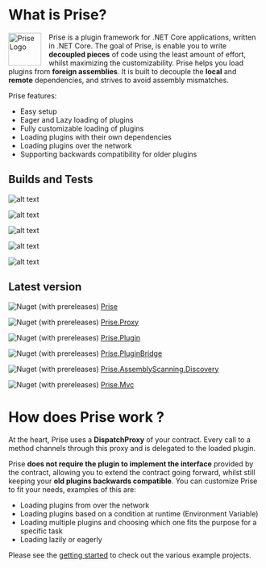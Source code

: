 # What is Prise?

<img src="https://github.com/merken/Prise/blob/master/docs/prise.png?raw=true" 
alt="Prise Logo" width="65" height="65" style="float:left; padding-right:15px;" />

Prise is a plugin framework for .NET Core applications, written in .NET Core.
The goal of Prise, is enable you to write **decoupled pieces** of code using the least amount of effort, whilst maximizing the customizability. Prise helps you load plugins from **foreign assemblies**. It is built to decouple the **local** and **remote** dependencies, and strives to avoid assembly mismatches.

Prise features:
- Easy setup
- Eager and Lazy loading of plugins
- Fully customizable loading of plugins
- Loading plugins with their own dependencies
- Loading plugins over the network
- Supporting backwards compatibility for older plugins

## Builds and Tests
![alt text](https://github.com/merken/prise/workflows/Prise%20Build%20.net%20core%202/badge.svg "Prise Build .NET CORE 2")

![alt text](https://github.com/merken/prise/workflows/Prise%20Build%20.net%20core%203/badge.svg "Prise Build .NET CORE 3")

![alt text](https://github.com/merken/prise/workflows/Prise%20unit%20tests/badge.svg "Prise Unit Tests")

![alt text](https://github.com/merken/prise/workflows/Prise%20integration%20tests%20.net%20core%202/badge.svg "Prise Build .NET CORE 2")

![alt text](https://github.com/merken/prise/workflows/Prise%20integration%20tests%20.net%20core%203/badge.svg "Prise Build .NET CORE 3")

## Latest version
![Nuget (with prereleases)](https://img.shields.io/nuget/vpre/Prise) [Prise](https://www.nuget.org/packages/Prise) 

![Nuget (with prereleases)](https://img.shields.io/nuget/vpre/Prise.Proxy) [Prise.Proxy](https://www.nuget.org/packages/Prise.Proxy) 

![Nuget (with prereleases)](https://img.shields.io/nuget/vpre/Prise.Plugin) [Prise.Plugin](https://www.nuget.org/packages/Prise.Plugin) 

![Nuget (with prereleases)](https://img.shields.io/nuget/vpre/Prise.PluginBridge) [Prise.PluginBridge](https://www.nuget.org/packages/Prise.PluginBridge) 

![Nuget (with prereleases)](https://img.shields.io/nuget/vpre/Prise.AssemblyScanning.Discovery) [Prise.AssemblyScanning.Discovery](https://www.nuget.org/packages/Prise.AssemblyScanning.Discovery)

![Nuget (with prereleases)](https://img.shields.io/nuget/vpre/Prise.Mvc) [Prise.Mvc](https://www.nuget.org/packages/Prise.Mvc)

# How does Prise work ?
At the heart, Prise uses a **DispatchProxy** of your contract. Every call to a method channels through this proxy and is delegated to the loaded plugin.

Prise **does not require the plugin to implement the interface** provided by the contract, allowing you to extend the contract going forward, whilst still keeping your **old plugins backwards compatible**.
You can customize Prise to fit your needs, examples of this are:
- Loading plugins from over the network
- Loading plugins based on a condition at runtime (Environment Variable)
- Loading multiple plugins and choosing which one fits the purpose for a specific task
- Loading lazily or eagerly



Please see the [getting started](https://github.com/merken/Prise/blob/master/GettingStarted.md) to check out the various example projects.
